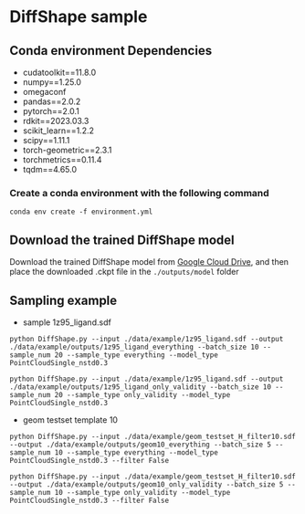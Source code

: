 # DiffShape sample

## Conda environment Dependencies
- cudatoolkit==11.8.0
- numpy==1.25.0
- omegaconf
- pandas==2.0.2
- pytorch==2.0.1
- rdkit==2023.03.3
- scikit_learn==1.2.2
- scipy==1.11.1
- torch-geometric==2.3.1
- torchmetrics==0.11.4
- tqdm==4.65.0
### Create a conda environment with the following command
```conda env create -f environment.yml```

## Download the trained DiffShape model
Download the trained DiffShape model from [Google Cloud Drive](https://drive.google.com/drive/folders/1qTRhD-CvgXCE9cvWX5dHEzDxHsPH6Qck), and then place the downloaded .ckpt file in the ```./outputs/model``` folder

## Sampling example
- sample 1z95_ligand.sdf
```
python DiffShape.py --input ./data/example/1z95_ligand.sdf --output ./data/example/outputs/1z95_ligand_everything --batch_size 10 --sample_num 20 --sample_type everything --model_type PointCloudSingle_nstd0.3
```
```
python DiffShape.py --input ./data/example/1z95_ligand.sdf --output ./data/example/outputs/1z95_ligand_only_validity --batch_size 10 --sample_num 20 --sample_type only_validity --model_type PointCloudSingle_nstd0.3
```
- geom testset template 10
```
python DiffShape.py --input ./data/example/geom_testset_H_filter10.sdf --output ./data/example/outputs/geom10_everything --batch_size 5 --sample_num 10 --sample_type everything --model_type PointCloudSingle_nstd0.3 --filter False
```
```
python DiffShape.py --input ./data/example/geom_testset_H_filter10.sdf --output ./data/example/outputs/geom10_only_validity --batch_size 5 --sample_num 10 --sample_type only_validity --model_type PointCloudSingle_nstd0.3 --filter False
```
